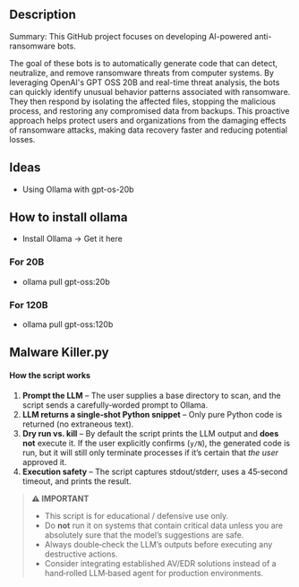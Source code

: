 ## Description
Summary: This GitHub project focuses on developing AI-powered anti-ransomware bots.

The goal of these bots is to automatically generate code that can detect, neutralize, and remove ransomware threats from computer systems. By leveraging OpenAI's GPT OSS 20B and real-time threat analysis, the bots can quickly identify unusual behavior patterns associated with ransomware. They then respond by isolating the affected files, stopping the malicious process, and restoring any compromised data from backups. This proactive approach helps protect users and organizations from the damaging effects of ransomware attacks, making data recovery faster and reducing potential losses.

## Ideas
- Using Ollama with gpt-os-20b
  
## How to install ollama
- Install Ollama → Get it here
### For 20B
- ollama pull gpt-oss:20b
 
### For 120B
- ollama pull gpt-oss:120b

## Malware Killer.py
#### How the script works

1. **Prompt the LLM** – The user supplies a base directory to scan, and the script sends a carefully‑worded prompt to Ollama.  
2. **LLM returns a single‑shot Python snippet** – Only pure Python code is returned (no extraneous text).  
3. **Dry run vs. kill** – By default the script prints the LLM output and **does not** execute it. If the user explicitly confirms (`y/N`), the generated code is run, but it will still only terminate processes if it’s certain that *the user* approved it.  
4. **Execution safety** – The script captures stdout/stderr, uses a 45‑second timeout, and prints the result.
> **⚠️ IMPORTANT**  
> * This script is for educational / defensive use only.  
> * Do **not** run it on systems that contain critical data unless you are absolutely sure that the model’s suggestions are safe.  
> * Always double‑check the LLM’s outputs before executing any destructive actions.  
> * Consider integrating established AV/EDR solutions instead of a hand‑rolled LLM‑based agent for production environments.  
